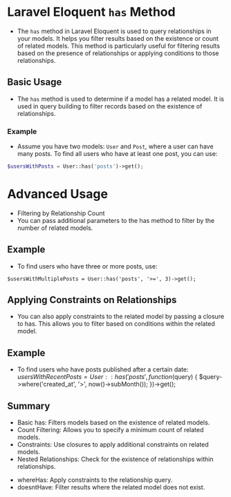 # Laravel Eloquent `has` Method

- The `has` method in Laravel Eloquent is used to query relationships in your models. It helps you filter results based on the existence or count of related models. This method is particularly useful for filtering results based on the presence of relationships or applying conditions to those relationships.

## Basic Usage

- The `has` method is used to determine if a model has a related model. It is used in query building to filter records based on the existence of relationships.

### Example

- Assume you have two models: `User` and `Post`, where a user can have many posts. To find all users who have at least one post, you can use:

```php
$usersWithPosts = User::has('posts')->get();

```
# Advanced Usage
- Filtering by Relationship Count
- You can pass additional parameters to the has method to filter by the number of related models.

## Example
- To find users who have three or more posts, use:

`$usersWithMultiplePosts = User::has('posts', '>=', 3)->get();`


## Applying Constraints on Relationships
- You can also apply constraints to the related model by passing a closure to has. This allows you to filter based on conditions within the related model.

## Example
- To find users who have posts published after a certain date:
$usersWithRecentPosts = User::has('posts', function ($query) {
    $query->where('created_at', '>', now()->subMonth());
})->get(); 



## Summary
- Basic has: Filters models based on the existence of related models.
- Count Filtering: Allows you to specify a minimum count of related models.
- Constraints: Use closures to apply additional constraints on related models.
- Nested Relationships: Check for the existence of relationships within relationships.

* whereHas: Apply constraints to the relationship query.
* doesntHave: Filter results where the related model does not exist.